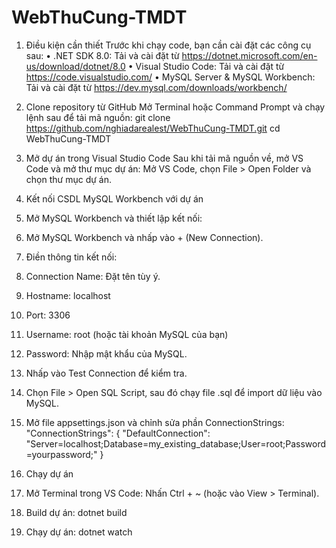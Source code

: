 # WebThuCung-TMDT
1. Điều kiện cần thiết
Trước khi chạy code, bạn cần cài đặt các công cụ sau:
•	.NET SDK 8.0: Tải và cài đặt từ https://dotnet.microsoft.com/en-us/download/dotnet/8.0
•	Visual Studio Code: Tải và cài đặt từ https://code.visualstudio.com/
•	MySQL Server & MySQL Workbench: Tải và cài đặt từ https://dev.mysql.com/downloads/workbench/
2. Clone repository từ GitHub
Mở Terminal hoặc Command Prompt và chạy lệnh sau để tải mã nguồn:
 git clone https://github.com/nghiadarealest/WebThuCung-TMDT.git
 cd WebThuCung-TMDT

3. Mở dự án trong Visual Studio Code
Sau khi tải mã nguồn về, mở VS Code và mở thư mục dự án:
Mở VS Code, chọn File > Open Folder và chọn thư mục dự án.
4. Kết nối CSDL MySQL Workbench với dự án
1.	Mở MySQL Workbench và thiết lập kết nối:
2.	Mở MySQL Workbench và nhấp vào + (New Connection).
3.	Điền thông tin kết nối:
4.	Connection Name: Đặt tên tùy ý.
5.	Hostname: localhost
6.	Port: 3306
7.	Username: root (hoặc tài khoản MySQL của bạn)
8.	Password: Nhập mật khẩu của MySQL.
9.	Nhấp vào Test Connection để kiểm tra.
10.	Chọn File > Open SQL Script, sau đó chạy file .sql để import dữ liệu vào MySQL.
11.	Mở file appsettings.json và chỉnh sửa phần ConnectionStrings:
"ConnectionStrings": {
   "DefaultConnection": "Server=localhost;Database=my_existing_database;User=root;Password=yourpassword;"
}
5. Chạy dự án 
1.	Mở Terminal trong VS Code:
Nhấn Ctrl + ~ (hoặc vào View > Terminal).
2.	Build dự án:
dotnet build
3.	Chạy dự án:
dotnet watch 
